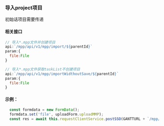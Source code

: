 ### **导入project项目**
初始话项目需要传递
#### **相关接口**
```js
// 导入*.mpp文件并创建项目
api:`/mpp/api/v1/mpp/import/${parentId}`  
param:{
  file:File
}

// 导入*.mpp文件获取taskList不创建项目
api:`/mpp/api/v1/mpp/importWidthoutSave/${parentId}`  
param:{
  file:File
}
```

#### **示例**：
```js
  const formdata = new FormData();
  formdata.set('file', uploadForm.uploadMMP);
  const res = await this.requestClientService.postSSO(GANTTURL + `/mpp/api/v1/mpp/import/${projectId}`, formdata);
```